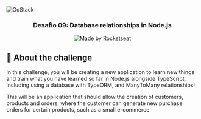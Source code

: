 <img alt="GoStack" src="https://storage.googleapis.com/golden-wind/bootcamp-gostack/header-desafios-new.png" />

<h3 align="center">
  Desafio 09: Database relationships in Node.js
</h3>

<p align="center">
  <a href="https://rocketseat.com.br">
    <img alt="Made by Rocketseat" src="https://img.shields.io/badge/made%20by-Rocketseat-%2304D361">
  </a>
  
  ## :rocket: About the challenge

In this challenge, you will be creating a new application to learn new things and train what you have learned so far in Node.js alongside TypeScript, including using a database with TypeORM, and ManyToMany relationships!

This will be an application that should allow the creation of customers, products and orders, where the customer can generate new purchase orders for certain products, such as a small e-commerce.
